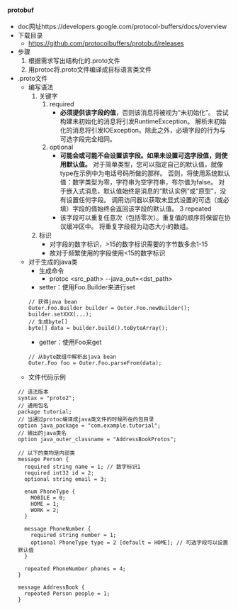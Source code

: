 #### protobuf
* doc网址https://developers.google.com/protocol-buffers/docs/overview
* 下载目录
    * https://github.com/protocolbuffers/protobuf/releases
* 步骤
    1. 根据需求写出结构化的.proto文件
    2. 用protoc将.proto文件编译成目标语言类文件  
* .proto文件
    * 编写语法
        1. 关键字
            1. required
                * **必须提供该字段的值**，否则该消息将被视为“未初始化”。
                尝试构建未初始化的消息将引发RuntimeException。
                解析未初始化的消息将引发IOException。除此之外，必填字段的行为与可选字段完全相同。
            2. optional
                * **可能会或可能不会设置该字段。如果未设置可选字段值，则使用默认值。**
                对于简单类型，您可以指定自己的默认值，就像type在示例中为电话号码所做的那样。
                否则，将使用系统默认值：数字类型为零，字符串为空字符串，布尔值为false。
                对于嵌入式消息，默认值始终是消息的“默认实例”或“原型”，没有设置任何字段。
                调用访问器以获取未显式设置的可选（或必填）字段的值始终会返回该字段的默认值。
            3 repeated
                * 该字段可以重复任意次（包括零次）。重复值的顺序将保留在协议缓冲区中。
                    将重复字段视为动态大小的数组。
        2. 标识
            * 对字段的数字标识，>15的数字标识需要的字节数多余1-15
            * 故对于频繁使用的字段使用<15的数字标识
    * 对于生成的java类
        * 生成命令
            * protoc <src_path> --java_out=<dst_path>
        * setter：使用Foo.Builder来进行set
        ```
        // 获得java bean
        Outer.Foo.Builder builder = Outer.Foo.newBuilder();
        builder.setXXX(...);
        // 生成byte[]
        byte[] data = builder.build().toByteArray();
        ```
        * getter：使用Foo来get
        ```
        // 从byte数组中解析出java bean
        Outer.Foo foo = Outer.Foo.parseFrom(data); 
        ```
    * 文件代码示例
    ```
    // 语法版本
    syntax = "proto2";
    // 通用包名
    package tutorial;   
    // 当通过protoc编译成java类文件的时候所在的包目录
    option java_package = "com.example.tutorial";
    // 输出的java类名
    option java_outer_classname = "AddressBookProtos";
    
    // 以下的类均是内部类
    message Person {
      required string name = 1; // 数字标识1
      required int32 id = 2;
      optional string email = 3;
    
      enum PhoneType {
        MOBILE = 0;
        HOME = 1;
        WORK = 2;
      }
    
      message PhoneNumber {
        required string number = 1;
        optional PhoneType type = 2 [default = HOME]; // 可选字段可以设置默认值
      }
    
      repeated PhoneNumber phones = 4;
    }
    
    message AddressBook {
      repeated Person people = 1;
    }
    ```